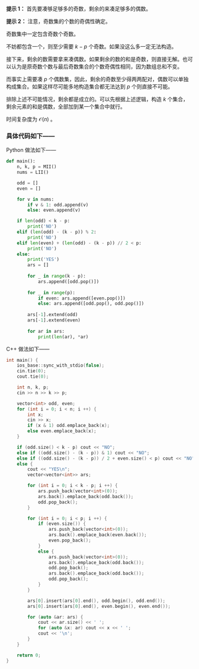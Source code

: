 **提示 1：** 首先要凑够足够多的奇数，剩余的来凑足够多的偶数。

**提示 2：** 注意，奇数集的个数的奇偶性确定。

奇数集中一定包含奇数个奇数。

不妨都包含一个，则至少需要 $k-p$ 个奇数。如果没这么多一定无法构造。

接下来，剩余的数需要拿来凑偶数。如果剩余的数的和是奇数，则直接无解。也可以认为是原奇数个数与最后奇数集合的个数奇偶性相同，因为数组总和不变。

而事实上需要凑 $p$ 个偶数集，因此，剩余的奇数至少得两两配对，偶数可以单独构成集合。如果这样尽可能多地构造集合都无法达到 $p$ 个则直接不可能。

排除上述不可能情况，剩余都是成立的。可以先根据上述逻辑，构造 $k$ 个集合，剩余元素的和是偶数，全部加到某一个集合中就行。

时间复杂度为 $\mathcal{O}(n)$ 。

### 具体代码如下——

Python 做法如下——

```Python []
def main():
    n, k, p = MII()
    nums = LII()

    odd = []
    even = []

    for v in nums:
        if v & 1: odd.append(v)
        else: even.append(v)

    if len(odd) < k - p:
        print('NO')
    elif (len(odd) - (k - p)) % 2:
        print('NO')
    elif len(even) + (len(odd) - (k - p)) // 2 < p:
        print('NO')
    else:
        print('YES')
        ars = []
        
        for _ in range(k - p):
            ars.append([odd.pop()])
        
        for _ in range(p):
            if even: ars.append([even.pop()])
            else: ars.append([odd.pop(), odd.pop()])
        
        ars[-1].extend(odd)
        ars[-1].extend(even)
        
        for ar in ars:
            print(len(ar), *ar)
```

C++ 做法如下——

```cpp []
int main() {
    ios_base::sync_with_stdio(false);
    cin.tie(0);
    cout.tie(0);

    int n, k, p;
    cin >> n >> k >> p;

    vector<int> odd, even;
    for (int i = 0; i < n; i ++) {
        int x;
        cin >> x;
        if (x & 1) odd.emplace_back(x);
        else even.emplace_back(x);
    }

    if (odd.size() < k - p) cout << "NO";
    else if ((odd.size() - (k - p)) & 1) cout << "NO";
    else if ((odd.size() - (k - p)) / 2 + even.size() < p) cout << "NO";
    else {
        cout << "YES\n";
        vector<vector<int>> ars;

        for (int i = 0; i < k - p; i ++) {
            ars.push_back(vector<int>(0));
            ars.back().emplace_back(odd.back());
            odd.pop_back();
        }

        for (int i = 0; i < p; i ++) {
            if (even.size()) {
                ars.push_back(vector<int>(0));
                ars.back().emplace_back(even.back());
                even.pop_back();
            }
            else {
                ars.push_back(vector<int>(0));
                ars.back().emplace_back(odd.back());
                odd.pop_back();
                ars.back().emplace_back(odd.back());
                odd.pop_back();
            }
        }

        ars[0].insert(ars[0].end(), odd.begin(), odd.end());
        ars[0].insert(ars[0].end(), even.begin(), even.end());

        for (auto &ar: ars) {
            cout << ar.size() << ' ';
            for (auto &x: ar) cout << x << ' ';
            cout << '\n';
        }
    }

    return 0;
}
```